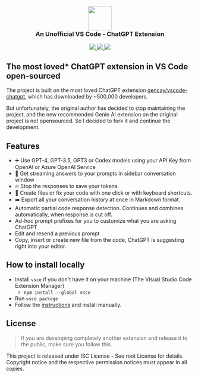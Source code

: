 <h3 align="center"><img src="https://raw.githubusercontent.com/feiskyer/chatgpt-copilot/main/images/ai-logo.png" height="64"><br>An Unofficial VS Code - ChatGPT Extension</h3>

<p align="center">
    <a href="https://marketplace.visualstudio.com/items?itemName=feiskyer.chatgpt-copilot" alt="Marketplace version">
        <img src="https://img.shields.io/visual-studio-marketplace/v/feiskyer.chatgpt-copilot?color=orange&label=VS%20Code" />
    </a>
    <a href="https://marketplace.visualstudio.com/items?itemName=feiskyer.chatgpt-copilot" alt="Marketplace download count">
        <img src="https://img.shields.io/visual-studio-marketplace/d/feiskyer.chatgpt-copilot?color=blueviolet&label=Downloads" />
    </a>
    <a href="https://github.com/feiskyer/chatgpt-copilot" alt="Github star count">
        <img src="https://img.shields.io/github/stars/feiskyer/chatgpt-copilot?color=blue&label=Github%20Stars" />
    </a>
</p>

## The most loved\* ChatGPT extension in VS Code open-sourced

The project is built on the most loved ChatGPT extension [gencay/vscode-chatgpt](https://github.com/gencay/vscode-chatgpt), which has downloaded by ~500,000 developers.

But unfortunately, the original author has decided to stop maintaining the project, and the new recommended Genie AI extension on the original project is not opensourced. So I decided to fork it and continue the development.

## Features

- ➕ Use GPT-4, GPT-3.5, GPT3 or Codex models using your API Key from OpenAI or Azure OpenAI Service
- 📃 Get streaming answers to your prompts in sidebar conversation window
- 🔥 Stop the responses to save your tokens.
- 📝 Create files or fix your code with one click or with keyboard shortcuts.
- ➡️ Export all your conversation history at once in Markdown format.
- Automatic partial code response detection. Continues and combines automatically, when response is cut off.
- Ad-hoc prompt prefixes for you to customize what you are asking ChatGPT
- Edit and resend a previous prompt
- Copy, insert or create new file from the code, ChatGPT is suggesting right into your editor.

## How to install locally

- Install `vsce` if you don't have it on your machine (The Visual Studio Code Extension Manager)
  - `npm install --global vsce`
- Run `vsce package`
- Follow the <a href="https://code.visualstudio.com/docs/editor/extension-marketplace#_install-from-a-vsix">instructions</a> and install manually.

## License

> If you are developing completely another extension and release it to the public, make sure you follow this.

This project is released under ISC License - See root License for details. Copyright notice and the respective permission notices must appear in all copies.
